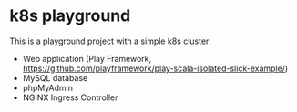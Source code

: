 # k8s playground

This is a playground project with a simple k8s cluster
- Web application (Play Framework, <https://github.com/playframework/play-scala-isolated-slick-example/>)
- MySQL database
- phpMyAdmin
- NGINX Ingress Controller
